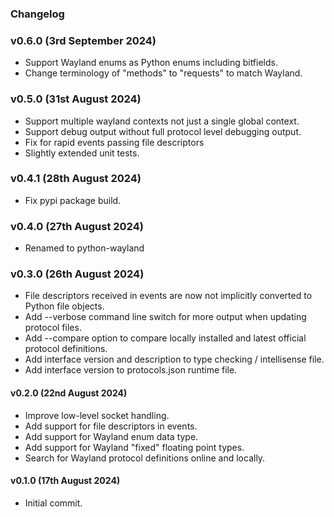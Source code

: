 ### Changelog

### v0.6.0 (3rd September 2024)
- Support Wayland enums as Python enums including bitfields.
- Change terminology of "methods" to "requests" to match Wayland.

### v0.5.0 (31st August 2024)
- Support multiple wayland contexts not just a single global context.
- Support debug output without full protocol level debugging output.
- Fix for rapid events passing file descriptors
- Slightly extended unit tests.

### v0.4.1 (28th August 2024)
- Fix pypi package build.

### v0.4.0 (27th August 2024)
- Renamed to python-wayland

### v0.3.0 (26th August 2024)
- File descriptors received in events are now not implicitly converted to Python file objects.
- Add --verbose command line switch for more output when updating protocol files.
- Add --compare option to compare locally installed and latest official protocol definitions.
- Add interface version and description to type checking / intellisense file.
- Add interface version to protocols.json runtime file.

#### v0.2.0 (22nd August 2024)
- Improve low-level socket handling.
- Add support for file descriptors in events.
- Add support for Wayland enum data type.
- Add support for Wayland "fixed" floating point types.
- Search for Wayland protocol definitions online and locally.

#### v0.1.0 (17th August 2024)
- Initial commit.
